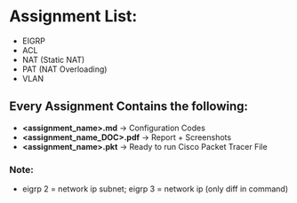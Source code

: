 # Assignment List:
- EIGRP 
- ACL
- NAT (Static NAT)
- PAT (NAT Overloading)
- VLAN



## Every Assignment Contains the following:
- **<assignment_name>.md**      → Configuration Codes
- **<assignment_name_DOC>.pdf** → Report + Screenshots
- **<assignment_name>.pkt**    → Ready to run Cisco Packet Tracer File


### Note:
- eigrp 2 = network ip subnet; eigrp 3 = network ip (only diff in command)
